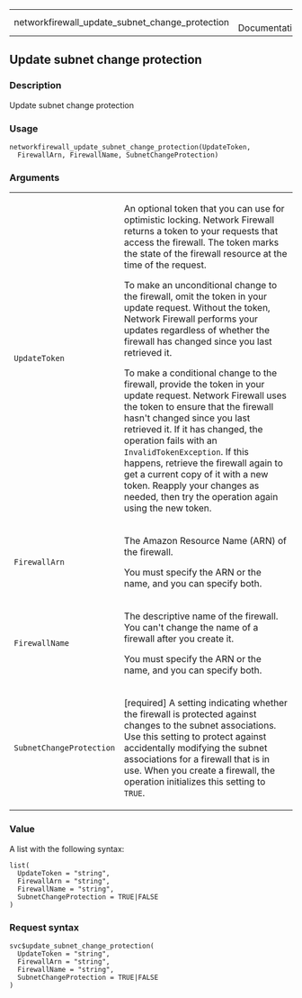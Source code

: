 <table style="width: 100%;">
<tbody>
<tr class="odd">
<td>networkfirewall_update_subnet_change_protection</td>
<td style="text-align: right;">R Documentation</td>
</tr>
</tbody>
</table>

## Update subnet change protection

### Description

Update subnet change protection

### Usage

    networkfirewall_update_subnet_change_protection(UpdateToken,
      FirewallArn, FirewallName, SubnetChangeProtection)

### Arguments

<table>
<colgroup>
<col style="width: 35%" />
<col style="width: 65%" />
</colgroup>
<tbody>
<tr class="odd">
<td><code
id="networkfirewall_update_subnet_change_protection_:_UpdateToken">UpdateToken</code></td>
<td><p>An optional token that you can use for optimistic locking.
Network Firewall returns a token to your requests that access the
firewall. The token marks the state of the firewall resource at the time
of the request.</p>
<p>To make an unconditional change to the firewall, omit the token in
your update request. Without the token, Network Firewall performs your
updates regardless of whether the firewall has changed since you last
retrieved it.</p>
<p>To make a conditional change to the firewall, provide the token in
your update request. Network Firewall uses the token to ensure that the
firewall hasn't changed since you last retrieved it. If it has changed,
the operation fails with an <code>InvalidTokenException</code>. If this
happens, retrieve the firewall again to get a current copy of it with a
new token. Reapply your changes as needed, then try the operation again
using the new token.</p></td>
</tr>
<tr class="even">
<td><code
id="networkfirewall_update_subnet_change_protection_:_FirewallArn">FirewallArn</code></td>
<td><p>The Amazon Resource Name (ARN) of the firewall.</p>
<p>You must specify the ARN or the name, and you can specify
both.</p></td>
</tr>
<tr class="odd">
<td><code
id="networkfirewall_update_subnet_change_protection_:_FirewallName">FirewallName</code></td>
<td><p>The descriptive name of the firewall. You can't change the name
of a firewall after you create it.</p>
<p>You must specify the ARN or the name, and you can specify
both.</p></td>
</tr>
<tr class="even">
<td><code
id="networkfirewall_update_subnet_change_protection_:_SubnetChangeProtection">SubnetChangeProtection</code></td>
<td><p>[required] A setting indicating whether the firewall is protected
against changes to the subnet associations. Use this setting to protect
against accidentally modifying the subnet associations for a firewall
that is in use. When you create a firewall, the operation initializes
this setting to <code>TRUE</code>.</p></td>
</tr>
</tbody>
</table>

### Value

A list with the following syntax:

    list(
      UpdateToken = "string",
      FirewallArn = "string",
      FirewallName = "string",
      SubnetChangeProtection = TRUE|FALSE
    )

### Request syntax

    svc$update_subnet_change_protection(
      UpdateToken = "string",
      FirewallArn = "string",
      FirewallName = "string",
      SubnetChangeProtection = TRUE|FALSE
    )
